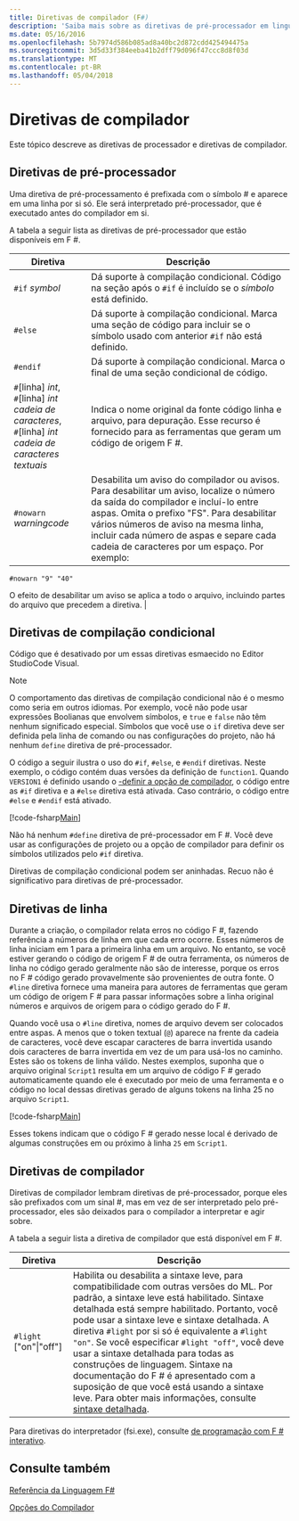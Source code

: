 ```yaml
---
title: Diretivas de compilador (F#)
description: 'Saiba mais sobre as diretivas de pré-processador em linguagem F #, diretivas de compilação condicional, diretivas de linha e diretivas de compilador.'
ms.date: 05/16/2016
ms.openlocfilehash: 5b7974d586b085ad8a40bc2d872cdd425494475a
ms.sourcegitcommit: 3d5d33f384eeba41b2dff79d096f47ccc8d8f03d
ms.translationtype: MT
ms.contentlocale: pt-BR
ms.lasthandoff: 05/04/2018
---
```

# <a name="compiler-directives"></a>Diretivas de compilador

Este tópico descreve as diretivas de processador e diretivas de compilador.


## <a name="preprocessor-directives"></a>Diretivas de pré-processador
Uma diretiva de pré-processamento é prefixada com o símbolo # e aparece em uma linha por si só. Ele será interpretado pré-processador, que é executado antes do compilador em si.

A tabela a seguir lista as diretivas de pré-processador que estão disponíveis em F #.


|Diretiva|Descrição|
|---------|-----------|
|`#if` *symbol*|Dá suporte à compilação condicional. Código na seção após o `#if` é incluído se o *símbolo* está definido.|
|`#else`|Dá suporte à compilação condicional. Marca uma seção de código para incluir se o símbolo usado com anterior `#if` não está definido.|
|`#endif`|Dá suporte à compilação condicional. Marca o final de uma seção condicional de código.|
|`#`[linha] *int*,<br/>`#`[linha] *int* *cadeia de caracteres*,<br/>`#`[linha] *int* *cadeia de caracteres textuais*|Indica o nome original da fonte código linha e arquivo, para depuração. Esse recurso é fornecido para as ferramentas que geram um código de origem F #.|
|`#nowarn` *warningcode*|Desabilita um aviso do compilador ou avisos. Para desabilitar um aviso, localize o número da saída do compilador e incluí-lo entre aspas. Omita o prefixo "FS". Para desabilitar vários números de aviso na mesma linha, incluir cada número de aspas e separe cada cadeia de caracteres por um espaço. Por exemplo:

`#nowarn "9" "40"`


O efeito de desabilitar um aviso se aplica a todo o arquivo, incluindo partes do arquivo que precedem a diretiva. |

## <a name="conditional-compilation-directives"></a>Diretivas de compilação condicional
Código que é desativado por um essas diretivas esmaecido no Editor StudioCode Visual.


>[!NOTE] 
O comportamento das diretivas de compilação condicional não é o mesmo como seria em outros idiomas. Por exemplo, você não pode usar expressões Boolianas que envolvem símbolos, e `true` e `false` não têm nenhum significado especial. Símbolos que você use o `if` diretiva deve ser definida pela linha de comando ou nas configurações do projeto, não há nenhum `define` diretiva de pré-processador.


O código a seguir ilustra o uso do `#if`, `#else`, e `#endif` diretivas. Neste exemplo, o código contém duas versões da definição de `function1`. Quando `VERSION1` é definido usando o [-definir a opção de compilador](https://msdn.microsoft.com/library/434394ae-0d4a-459c-a684-bffede519a04), o código entre as `#if` diretiva e a `#else` diretiva está ativada. Caso contrário, o código entre `#else` e `#endif` está ativado.

[!code-fsharp[Main](../../../samples/snippets/fsharp/lang-ref-2/snippet7301.fs)]

Não há nenhum `#define` diretiva de pré-processador em F #. Você deve usar as configurações de projeto ou a opção de compilador para definir os símbolos utilizados pelo `#if` diretiva.

Diretivas de compilação condicional podem ser aninhadas. Recuo não é significativo para diretivas de pré-processador.


## <a name="line-directives"></a>Diretivas de linha
Durante a criação, o compilador relata erros no código F #, fazendo referência a números de linha em que cada erro ocorre. Esses números de linha iniciam em 1 para a primeira linha em um arquivo. No entanto, se você estiver gerando o código de origem F # de outra ferramenta, os números de linha no código gerado geralmente não são de interesse, porque os erros no F # código gerado provavelmente são provenientes de outra fonte. O `#line` diretiva fornece uma maneira para autores de ferramentas que geram um código de origem F # para passar informações sobre a linha original números e arquivos de origem para o código gerado do F #.

Quando você usa o `#line` diretiva, nomes de arquivo devem ser colocados entre aspas. A menos que o token textual (`@`) aparece na frente da cadeia de caracteres, você deve escapar caracteres de barra invertida usando dois caracteres de barra invertida em vez de um para usá-los no caminho. Estes são os tokens de linha válido. Nestes exemplos, suponha que o arquivo original `Script1` resulta em um arquivo de código F # gerado automaticamente quando ele é executado por meio de uma ferramenta e o código no local dessas diretivas gerado de alguns tokens na linha 25 no arquivo `Script1`.

[!code-fsharp[Main](../../../samples/snippets/fsharp/lang-ref-2/snippet7303.fs)]

Esses tokens indicam que o código F # gerado nesse local é derivado de algumas construções em ou próximo à linha `25` em `Script1`.


## <a name="compiler-directives"></a>Diretivas de compilador
Diretivas de compilador lembram diretivas de pré-processador, porque eles são prefixados com um sinal #, mas em vez de ser interpretado pelo pré-processador, eles são deixados para o compilador a interpretar e agir sobre.

A tabela a seguir lista a diretiva de compilador que está disponível em F #.


|Diretiva|Descrição|
|---------|-----------|
|`#light` ["on"&#124;"off"]|Habilita ou desabilita a sintaxe leve, para compatibilidade com outras versões do ML. Por padrão, a sintaxe leve está habilitado. Sintaxe detalhada está sempre habilitado. Portanto, você pode usar a sintaxe leve e sintaxe detalhada. A diretiva `#light` por si só é equivalente a `#light "on"`. Se você especificar `#light "off"`, você deve usar a sintaxe detalhada para todas as construções de linguagem. Sintaxe na documentação do F # é apresentado com a suposição de que você está usando a sintaxe leve. Para obter mais informações, consulte [sintaxe detalhada](verbose-syntax.md).|
Para diretivas do interpretador (fsi.exe), consulte [de programação com F # interativo](../tutorials/fsharp-interactive/index.md).


## <a name="see-also"></a>Consulte também
[Referência da Linguagem F#](index.md)

[Opções do Compilador](compiler-options.md)

